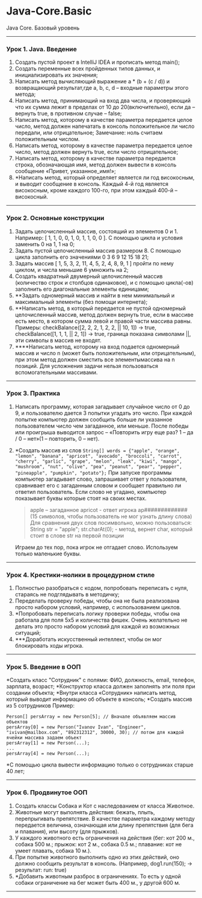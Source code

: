 # Java-Core.Basic
Java Core. Базовый уровень
___
### Урок 1. Java. Введение
1. Создать пустой проект в IntelliJ IDEA и прописать метод main();
2. Создать переменные всех пройденных типов данных, и инициализировать их значения;
3. Написать метод вычисляющий выражение a * (b + (c / d)) и возвращающий результат,где a, b, c, d – входные параметры этого метода;
4. Написать метод, принимающий на вход два числа, и проверяющий что их сумма лежит в пределах от 10 до 20(включительно), если да – вернуть true, в противном случае – false;
5. Написать метод, которому в качестве параметра передается целое число, метод должен напечатать в консоль положительное ли число передали, или отрицательное; Замечание: ноль считаем положительным числом.
6. Написать метод, которому в качестве параметра передается целое число, метод должен вернуть true, если число отрицательное;
7. Написать метод, которому в качестве параметра передается строка, обозначающая имя, метод должен вывести в консоль сообщение «Привет, указанное_имя!»;
8. *Написать метод, который определяет является ли год високосным, и выводит сообщение в консоль. Каждый 4-й год является високосным, кроме каждого 100-го, при этом каждый 400-й – високосный.
---
### Урок 2. Основные конструкции
1. Задать целочисленный массив, состоящий из элементов 0 и 1. Например: [ 1, 1, 0, 0, 1, 0, 1, 1, 0, 0 ]. С помощью цикла и условия заменить 0 на 1, 1 на 0;
2. Задать пустой целочисленный массив размером 8. С помощью цикла заполнить его значениями 0 3 6 9 12 15 18 21;
3. Задать массив [ 1, 5, 3, 2, 11, 4, 5, 2, 4, 8, 9, 1 ] пройти по нему циклом, и числа меньшие 6 умножить на 2;
4. Создать квадратный двумерный целочисленный массив (количество строк и столбцов одинаковое), и с помощью цикла(-ов) заполнить его диагональные элементы единицами;
5. **Задать одномерный массив и найти в нем минимальный и максимальный элементы (без помощи интернета);
6. **Написать метод, в который передается не пустой одномерный целочисленный массив, метод должен вернуть true, если в массиве есть место, в котором сумма левой и правой части массива равны. Примеры: checkBalance([2, 2, 2, 1, 2, 2, || 10, 1]) → true, checkBalance([1, 1, 1, || 2, 1]) → true, граница показана символами ||, эти символы в массив не входят.
7. ****Написать метод, которому на вход подается одномерный массив и число n (может быть положительным, или отрицательным), при этом метод должен сместить все элементымассива на n позиций. Для усложнения задачи нельзя пользоваться вспомогательными массивами.
---
### Урок 3. Практика
1. Написать программу, которая загадывает случайное число от 0 до 9, и пользователю дается 3 попытки угадать это число. При каждой попытке компьютер должен сообщить больше ли указанное пользователем число чем загаданное, или меньше. После победы или проигрыша выводится запрос – «Повторить игру еще раз? 1 – да / 0 – нет»(1 – повторить, 0 – нет).
2. *Создать массив из слов `String[] words = {"apple", "orange", "lemon", "banana", "apricot", "avocado", "broccoli", "carrot", "cherry", "garlic", "grape", "melon", "leak", "kiwi", "mango", "mushroom", "nut", "olive", "pea", "peanut", "pear", "pepper", "pineapple", "pumpkin", "potato"};`
При запуске программы компьютер загадывает слово, запрашивает ответ у пользователя,
сравнивает его с загаданным словом и сообщает правильно ли ответил пользователь. Если слово не угадано, компьютер показывает буквы которые стоят на своих местах.
	
	> apple – загаданное apricot - ответ игрока ap############# (15
	> символов, чтобы пользователь не мог узнать длину слова) Для сравнения
	> двух слов посимвольно, можно пользоваться: String str = "apple";
	> str.charAt(0); - метод, вернет char, который стоит в слове str на
	> первой позиции

	Играем до тех пор, пока игрок не отгадает слово.
	Используем только маленькие буквы.

---
### Урок 4. Крестики-нолики в процедурном стиле
1. Полностью разобраться с кодом, попробовать переписать с нуля, стараясь не подглядывать в методичку;
2. Переделать проверку победы, чтобы она не была реализована просто набором условий, например, с использованием циклов.
3. *Попробовать переписать логику проверки победы, чтобы она работала для поля 5х5 и количества фишек. Очень желательно не делать это просто набором условий для каждой из возможных ситуаций;
4. ***Доработать искусственный интеллект, чтобы он мог блокировать ходы игрока.
___
### Урок 5. Введение в ООП
*Создать класс "Сотрудник" с полями: ФИО, должность, email, телефон, зарплата, возраст;
*Конструктор класса должен заполнять эти поля при создании объекта;
*Внутри класса «Сотрудник» написать метод, который выводит информацию об объекте в консоль;
*Создать массив из 5 сотрудников
Пример:

    Person[] persArray = new Person[5]; // Вначале объявляем массив объектов
    persArray[0] = new Person("Ivanov Ivan", "Engineer", "ivivan@mailbox.com", "892312312", 30000, 30); // потом для каждой ячейки массива задаем объект
    persArray[1] = new Person(...);
    ...
    persArray[4] = new Person(...);

*С помощью цикла вывести информацию только о сотрудниках старше 40 лет;
___
### Урок 6. Продвинутое ООП
1. Создать классы Собака и Кот с наследованием от класса Животное.
2. Животные могут выполнять действия: бежать, плыть, перепрыгивать препятствие. В качестве параметра каждому методу передается величина, означающая или длину препятствия (для бега и плавания), или высоту (для прыжков).
3. У каждого животного есть ограничения на действия (бег: кот 200 м., собака 500 м.; прыжок: кот 2 м., собака 0.5 м.; плавание: кот не умеет плавать, собака 10 м.).
4. При попытке животного выполнить одно из этих действий, оно должно сообщить результат в консоль. (Например, dog1.run(150); -> результат: run: true)
5. *Добавить животным разброс в ограничениях. То есть у одной собаки ограничение на бег может быть 400 м., у другой 600 м.
---
